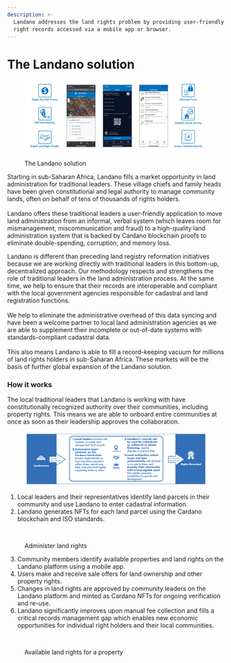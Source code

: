```yaml
---
description: >-
  Landano addresses the land rights problem by providing user-friendly land
  right records accessed via a mobile app or browser.
---
```


# The Landano solution

<figure><img src="../.gitbook/assets/2024-04-24--Landano-UIs-concept.png" alt=""><figcaption><p>The Landano solution</p></figcaption></figure>

Starting in sub-Saharan Africa, Landano fills a market opportunity in land administration for traditional leaders. These village chiefs and family heads have been given constitutional and legal authority to manage community lands, often on behalf of tens of thousands of rights holders.\
\
Landano offers these traditional leaders a user-friendly application to move land administration from an informal, verbal system (which leaves room for mismanagement, miscommunication and fraud) to a high-quality land administration system that is backed by Cardano blockchain proofs to eliminate double-spending, corruption, and memory loss.&#x20;

Landano is different than preceding land registry reformation initiatives because we are working directly with traditional leaders in this bottom-up, decentralized approach. Our methodology respects and strengthens the role of traditional leaders in the land administration process. At the same time, we help to ensure that their records are interoperable and compliant with the local government agencies responsible for cadastral and land registration functions. \
\
We help to eliminate the administrative overhead of this data syncing and have been a welcome partner to local land administration agencies as we are able to supplement their incomplete or out-of-date systems with standards-compliant cadastral data.\
\
This also means Landano is able to fill a record-keeping vacuum for millions of land rights holders in sub-Saharan Africa. These markets will be the basis of further global expansion of the Landano solution.

### How it works

The local traditional leaders that Landano is working with have constitutionally recognized authority over their communities, including property rights. This means we are able to onboard entire communities at once as soon as their leadership approves the collaboration.&#x20;

<figure><img src="../.gitbook/assets/2024-04-25--Ladnano--how-it-works (1).png" alt=""><figcaption></figcaption></figure>

1. Local leaders and their representatives identify land parcels in their community and use Landano to enter cadastral information.
2. Landano generates NFTs for each land parcel using the Cardano blockchain and ISO standards.

<figure><img src="../.gitbook/assets/Screenshot 2024-04-25 at 10.49.37 AM.png" alt=""><figcaption><p>Administer land rights</p></figcaption></figure>

3. Community members identify available properties and land rights on the Landano platform using a mobile app.
4. Users make and receive sale offers for land ownership and other property rights.&#x20;
5. Changes in land rights are approved by community leaders on the Landano platform and minted as Cardano NFTs for ongoing verification and re-use.
6. Landano significantly improves upon manual fee collection and fills a critical records management gap which enables new economic opportunities for individual right holders and their local communities.

<figure><img src="../.gitbook/assets/Screenshot 2024-04-25 at 10.50.52 AM (1).png" alt=""><figcaption><p>Available land rights for a property</p></figcaption></figure>

